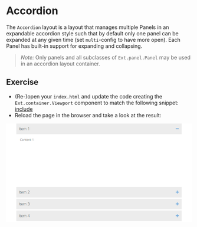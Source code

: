# Accordion

The `Accordion` layout is a layout that manages multiple Panels in an expandable
accordion style such that by default only one panel can be expanded at any given
time (set `multi`-config to have more open). Each Panel has built-in support for
expanding and collapsing.

> *Note:* Only panels and all subclasses of `Ext.panel.Panel` may be used in
          an accordion layout container.

## Exercise

* (Re-)open your `index.html` and update the code creating the `Ext.container.Viewport`
  component to match the following snippet:
  [include](../snippets/layout-accordion.js)
* Reload the page in the browser and take a look at the result:

![Accordion layout.](../assets/layout-accordion.png)
